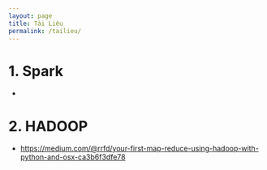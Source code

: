```yaml
---
layout: page
title: Tài Liệu
permalink: /tailieu/
---
```


# 1. Spark
- 


# 2. HADOOP 
 - https://medium.com/@rrfd/your-first-map-reduce-using-hadoop-with-python-and-osx-ca3b6f3dfe78

